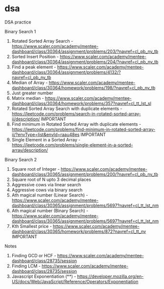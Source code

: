 # dsa
DSA practice

Binary Search 1
1. Rotated Sorted Array Search - https://www.scaler.com/academy/mentee-dashboard/class/30364/assignment/problems/203/?navref=cl_pb_nv_tb
2. Sorted Insert Position - https://www.scaler.com/academy/mentee-dashboard/class/30364/assignment/problems/204/?navref=cl_pb_nv_tb
3. Find a peak element - https://www.scaler.com/academy/mentee-dashboard/class/30364/assignment/problems/4132/?navref=cl_pb_nv_tb
4. Median of Array - https://www.scaler.com/academy/mentee-dashboard/class/30364/homework/problems/198/?navref=cl_pb_nv_tb
5. Just greater number
6. Matrix median - https://www.scaler.com/academy/mentee-dashboard/class/30364/homework/problems/357?navref=cl_tt_lst_sl
7. Rotated Sorted Array Search with duplicate elements - https://leetcode.com/problems/search-in-rotated-sorted-array-ii/description/ IMPORTANT
8. Find minimum in Rotated Sorted Array with duplicate elements - https://leetcode.com/problems/find-minimum-in-rotated-sorted-array-ii/?envType=list&envId=raau48es IMPORTANT
9. Single Element in a Sorted Array - https://leetcode.com/problems/single-element-in-a-sorted-array/description/

Binary Search 2
1. Square root of Integer - https://www.scaler.com/academy/mentee-dashboard/class/30365/assignment/problems/200/?navref=cl_pb_nv_tb
2. Square root of N upto 3 decimal places
3. Aggressive cows via linear search
4. Aggressive cows via binary search
5. Ath magical number (Linear Search) - https://www.scaler.com/academy/mentee-dashboard/class/30365/assignment/problems/5697?navref=cl_tt_lst_nm
6. Ath magical number (Binary Search) - https://www.scaler.com/academy/mentee-dashboard/class/30365/assignment/problems/5697?navref=cl_tt_lst_nm
7. Kth Smallest price - https://www.scaler.com/academy/mentee-dashboard/class/30365/homework/problems/872?navref=cl_tt_nv IMPORTANT

Notes
1. Finding GCD or HCF - https://www.scaler.com/academy/mentee-dashboard/class/28735/session
2. Finding LCM - https://www.scaler.com/academy/mentee-dashboard/class/28735/session
3. Javascript Exponentiation (**) - https://developer.mozilla.org/en-US/docs/Web/JavaScript/Reference/Operators/Exponentiation
